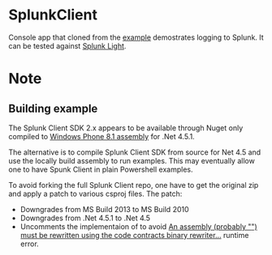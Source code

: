 SplunkClient
===============

Console app that cloned from the [example](http://dev.splunk.com/view/csharp-sdk/SP-CAAAEXR) demostrates logging to Splunk.  It can be tested against [Splunk Light](http://docs.splunk.com/Documentation/SplunkLight).

Note
====

Building example
----------------

The Splunk Client SDK 2.x appears to be available through Nuget only compiled to [Windows Phone 8.1 assembly](http://dev.splunk.com/view/csharp-sdk-pcl/SP-CAAAEYN#packman) for .Net 4.5.1.

The alternative is to compile Splunk Client SDK  from source for Net 4.5 and use the locally build assembly to run examples. This may eventually allow one to have Spunk Client in plain Powershell examples.


To avoid forking the full Splunk Client repo, one have to get the original zip and apply a patch to various csproj files. The patch:

   * Downgrades from MS Build 2013 to MS Build 2010
   * Downgrades from .Net 4.5.1 to .Net 4.5
   * Uncomments the implementaion of to avoid [An assembly (probably "<my project>") must be rewritten using the code contracts binary rewriter...](http://stackoverflow.com/questions/24729398/code-contracts-support-in-visual-studio-express-2013) runtime error.


